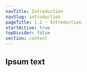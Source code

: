 ```yaml
---
navTitle: Introduction
navSlug: introduction
pageTitle: 1.1 - Introduction
startActive: true
topDivider: false
section: content
---
```


<h2>Ipsum text<h2>
